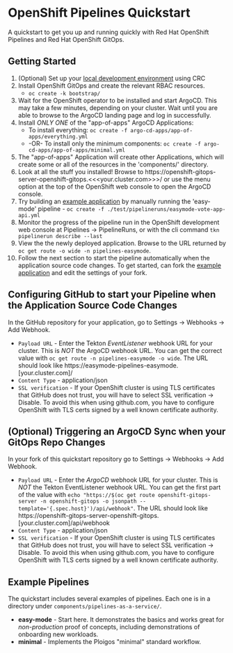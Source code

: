 # OpenShift Pipelines Quickstart

A quickstart to get you up and running quickly with Red Hat OpenShift Pipelines and Red Hat OpenShift GitOps.

## Getting Started
1. (Optional) Set up your [local development environment](./docs/Local_Dev_Environment.md) using CRC
2. Install OpenShift GitOps and create the relevant RBAC resources.
   * `oc create -k bootstrap/`
3. Wait for the OpenShift operator to be installed and start ArgoCD. This may take a few minutes,
   depending on your cluster. Wait until you are able to browse to the ArgoCD landing page and log in successfully.
4. Install *ONLY ONE* of the "app-of-apps" ArgoCD Applications:
   * To install everything: `oc create -f argo-cd-apps/app-of-apps/everything.yml`
   * -OR- To install only the minimum components: `oc create -f argo-cd-apps/app-of-apps/minimal.yml`
5. The "app-of-apps" Application will create other Applications, which will create some or all of the resources in the
   'components/' directory.
6. Look at all the stuff you installed! Browse to https://openshift-gitops-server-openshift-gitops.<<<your.cluster.com>>>/ or use the
   menu option at the top of the OpenShift web console to open the ArgoCD console.
7. Try building an [example application](https://github.com/ploigos-reference-apps/pipelines-vote-api) by manually running the 'easy-mode' pipeline - `oc create -f ./test/pipelineruns/easymode-vote-app-api.yml`
8. Monitor the progress of the pipeline run in the OpenShift development web console at Pipelines -> PipelineRuns, or with the cli command `tkn pipelinerun describe --last` 
9. View the the newly deployed application. Browse to the URL returned by `oc get route -o wide -n pipelines-easymode`.
10. Follow the next section to start the pipeline automatically when the application source code changes. To get started, can fork the [example application](https://github.com/ploigos-reference-apps/pipelines-vote-api) and edit the settings of your fork.

## Configuring GitHub to start your Pipeline when the Application Source Code Changes
In the GitHub repository for your application, go to Settings -> Webhooks -> Add Webhook.
* `Payload URL` - Enter the Tekton *EventListener* webhook URL for your cluster. This is *NOT* the ArgoCD webhook URL. You can get the correct value with `oc get route -n pipelines-easymode -o wide`. The URL should look like https://easymode-pipelines-easymode.[your.cluster.com]/
* `Content Type` - application/json
* `SSL verification` - If your OpenShift cluster is using TLS certificates that GitHub does not trust, you will have to select SSL verification -> Disable. To avoid this when using github.com, you have to configure OpenShift with TLS certs signed by a well known certificate authority. 

## (Optional) Triggering an ArgoCD Sync when your GitOps Repo Changes
In your fork of this quickstart repository go to Settings -> Webhooks -> Add Webhook.
* `Payload URL` - Enter the *ArgoCD* webhook URL for your cluster. This is *NOT* the Tekton EventListener webhook URL. You can get the first part of the value with `echo "https://$(oc get route openshift-gitops-server -n openshift-gitops -o jsonpath --template='{.spec.host}')/api/webhook"`. The URL should look like https://openshift-gitops-server-openshift-gitops.[your.cluster.com]/api/webhook
* `Content Type` - application/json
* `SSL verification` - If your OpenShift cluster is using TLS certificates that GitHub does not trust, you will have to select SSL verification -> Disable. To avoid this when using github.com, you have to configure OpenShift with TLS certs signed by a well known certificate authority.

## Example Pipelines
The quickstart includes several examples of pipelines.
Each one is in a directory under `components/pipelines-as-a-service/`.

* **easy-mode** - Start here. It demonstrates the basics and works great for *non-production* proof of concepts, including demonstrations of onboarding new workloads.
* **minimal** - Implements the Ploigos "minimal" standard workflow.
